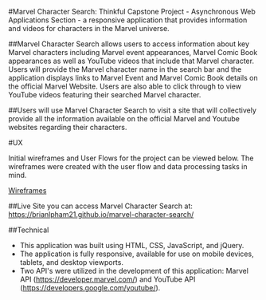 #Marvel Character Search: Thinkful Capstone Project - Asynchronous Web Applications Section - a responsive application that provides information and videos for characters in the Marvel universe.

##Marvel Character Search allows users to access information about key Marvel characters including Marvel event appearances, Marvel Comic Book appearances as well as YouTube videos that include that Marvel character. Users will provide the Marvel character name in the search bar and the application displays links to Marvel Event and Marvel Comic Book details on the official Marvel Website. Users are also able to click through to view YouTube videos featuring their searched Marvel character.

##Users will use Marvel Character Search to visit a site that will collectively provide all the information available on the official Marvel and Youtube websites regarding their characters.

#UX

Initial wireframes and User Flows for the project can be viewed below. The wireframes were created with the user flow and data processing tasks in mind.

[Wireframes]('https://flexbox.io/')

##Live Site you can access Marvel Character Search at:  https://brianlpham21.github.io/marvel-character-search/

##Technical
- This application was built using HTML, CSS, JavaScript, and jQuery.
- The application is fully responsive, available for use on mobile devices, tablets, and desktop viewports.
- Two API's were utilized in the development of this application: Marvel API (https://developer.marvel.com/) and YouTube API (https://developers.google.com/youtube/).
